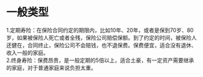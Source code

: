 # 一般类型  
  1.定期寿险：在保险合同约定的期限内，比如10年、20年，或者是保到70岁、80岁，如果被保险人死亡或者全残，保险公司赔偿保额。到了约定的时间，被保险人还健在，合同终止，保险公司不会赔钱，也不退保费。保费便宜，适合没有退休、收入一般的家庭。          
  2.终身寿险：保费昂贵，是一般定期的5倍以上，适合土豪，有一定资产需要继承的家庭，对于普通家庭来说负担太重。    